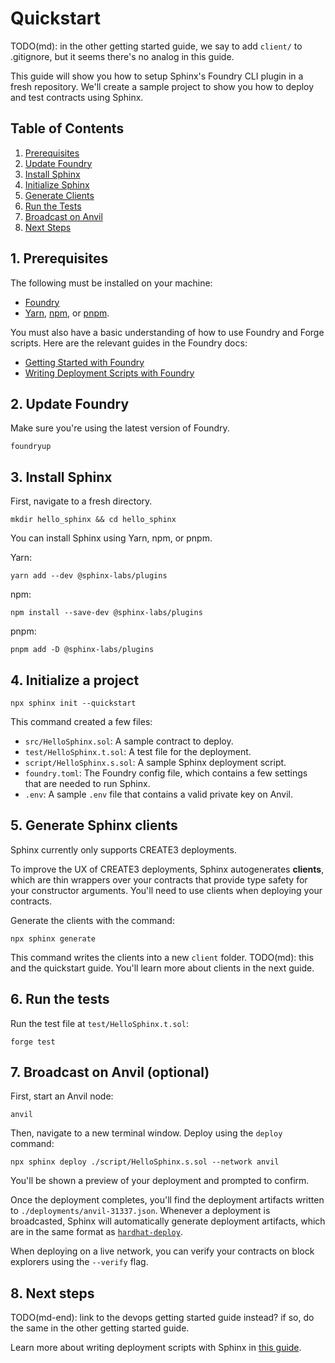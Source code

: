 # Quickstart

TODO(md): in the other getting started guide, we say to add `client/` to .gitignore, but it seems there's no analog in this guide.

This guide will show you how to setup Sphinx's Foundry CLI plugin in a fresh repository. We'll create a sample project to show you how to deploy and test contracts using Sphinx.

## Table of Contents

1. [Prerequisites](#1-prerequisites)
2. [Update Foundry](#2-update-foundry)
3. [Install Sphinx](#3-install-sphinx)
4. [Initialize Sphinx](#4-initialize-a-project)
5. [Generate Clients](#5-generate-sphinx-clients)
6. [Run the Tests](#6-run-the-tests)
7. [Broadcast on Anvil](#7-broadcast-on-anvil-optional)
8. [Next Steps](#8-next-steps)

## 1. Prerequisites

The following must be installed on your machine:
- [Foundry](https://book.getfoundry.sh/getting-started/installation)
- [Yarn](https://classic.yarnpkg.com/lang/en/docs/install/), [npm](https://docs.npmjs.com/downloading-and-installing-node-js-and-npm), or [pnpm](https://pnpm.io/installation).

You must also have a basic understanding of how to use Foundry and Forge scripts. Here are the relevant guides in the Foundry docs:
* [Getting Started with Foundry](https://book.getfoundry.sh/getting-started/first-steps)
* [Writing Deployment Scripts with Foundry](https://book.getfoundry.sh/tutorials/solidity-scripting)

## 2. Update Foundry

Make sure you're using the latest version of Foundry.

```
foundryup
```

## 3. Install Sphinx

First, navigate to a fresh directory.

```
mkdir hello_sphinx && cd hello_sphinx
```

You can install Sphinx using Yarn, npm, or pnpm.

Yarn:
```
yarn add --dev @sphinx-labs/plugins
```

npm:
```
npm install --save-dev @sphinx-labs/plugins
```

pnpm:
```
pnpm add -D @sphinx-labs/plugins
```

## 4. Initialize a project

```
npx sphinx init --quickstart
```

This command created a few files:
- `src/HelloSphinx.sol`: A sample contract to deploy.
- `test/HelloSphinx.t.sol`: A test file for the deployment.
- `script/HelloSphinx.s.sol`: A sample Sphinx deployment script.
- `foundry.toml`: The Foundry config file, which contains a few settings that are needed to run Sphinx.
- `.env`: A sample `.env` file that contains a valid private key on Anvil.

## 5. Generate Sphinx clients

Sphinx currently only supports CREATE3 deployments.

To improve the UX of CREATE3 deployments, Sphinx autogenerates **clients**, which are thin wrappers over your contracts that provide type safety for your constructor arguments. You'll need to use clients when deploying your contracts.

Generate the clients with the command:

```
npx sphinx generate
```

This command writes the clients into a new `client` folder. TODO(md): this and the quickstart guide. You'll learn more about clients in the next guide.

## 6. Run the tests

Run the test file at `test/HelloSphinx.t.sol`:

```
forge test
```

## 7. Broadcast on Anvil (optional)

First, start an Anvil node:
```
anvil
```

Then, navigate to a new terminal window. Deploy using the `deploy` command:

```
npx sphinx deploy ./script/HelloSphinx.s.sol --network anvil
```

You'll be shown a preview of your deployment and prompted to confirm.

Once the deployment completes, you'll find the deployment artifacts written to `./deployments/anvil-31337.json`. Whenever a deployment is broadcasted, Sphinx will automatically generate deployment artifacts, which are in the same format as [`hardhat-deploy`](https://github.com/wighawag/hardhat-deploy).

When deploying on a live network, you can verify your contracts on block explorers using the `--verify` flag.

## 8. Next steps

TODO(md-end): link to the devops getting started guide instead? if so, do the same in the other getting started guide.

Learn more about writing deployment scripts with Sphinx in [this guide](https://github.com/sphinx-labs/sphinx/blob/develop/docs/writing-sphinx-scripts.md).
